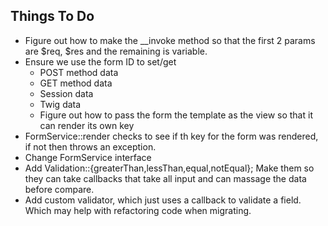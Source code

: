 ## Things To Do

* Figure out how to make the __invoke method so that the first 
  2 params are $req, $res and the remaining is variable.
* Ensure we use the form ID to set/get
    * POST method data
    * GET method data
    * Session data
    * Twig data
  * Figure out how to pass the form the template as the view so that it can render its own key
* FormService::render checks to see if th key for the form was rendered, if not then throws an exception.
* Change FormService interface
* Add Validation::{greaterThan,lessThan,equal,notEqual}; Make them so they can take callbacks that take all input and can massage the data before compare.
* Add custom validator, which just uses a callback to validate a field. Which may help with refactoring code when migrating.
